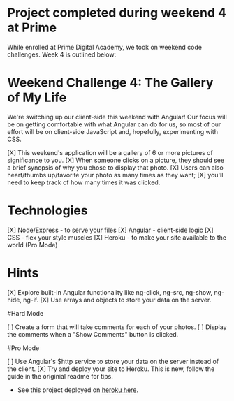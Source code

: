 # Project completed during weekend 4 at Prime
While enrolled at Prime Digital Academy, we took on weekend code challenges. Week 4 is outlined below:

# Weekend Challenge 4: The Gallery of My Life

We're switching up our client-side this weekend with Angular! Our focus will be on getting comfortable with what Angular can do for us, so most of our effort will be on client-side JavaScript and, hopefully, experimenting with CSS.

[X] This weekend's application will be a gallery of 6 or more pictures of significance to you. 
[X] When someone clicks on a picture, they should see a brief synopsis of why you chose to display that photo. 
[X] Users can also heart/thumbs up/favorite your photo as many times as they want; 
[X] you'll need to keep track of how many times it was clicked.

# Technologies

[X] Node/Express - to serve your files
[X] Angular - client-side logic
[X] CSS - flex your style muscles
[X] Heroku - to make your site available to the world (Pro Mode)

# Hints

[X] Explore built-in Angular functionality like ng-click, ng-src, ng-show, ng-hide, ng-if.
[X] Use arrays and objects to store your data on the server.

#Hard Mode

[ ] Create a form that will take comments for each of your photos. 
[ ] Display the comments when a "Show Comments" button is clicked.

#Pro Mode

[ ] Use Angular's $http service to store your data on the server instead of the client. 
[X] Try and deploy your site to Heroku. This is new, follow the guide in the originial readme for tips.

- See this project deployed on [heroku here](https://rocky-ridge-96250.herokuapp.com/). 